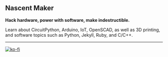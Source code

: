 ## Nascent Maker

**Hack hardware, power with software, make indestructible.**

Learn about CircuitPython, Arduino, IoT, OpenSCAD, as well as 3D printing, and software topics such as Python, Jekyll, Ruby, and C/C++.

---

[![ko-fi](https://ko-fi.com/img/githubbutton_sm.svg)](https://ko-fi.com/S6S7GJUG3)
